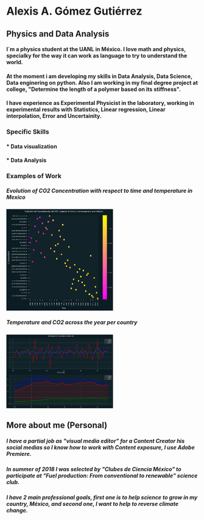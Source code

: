 # Alexis A. Gómez Gutiérrez

## Physics and Data Analysis

#### I´m a physics student at the UANL in México. I love math and physics, specialky for the way it can work as language to try to understand the world.

#### At the moment i am developing my skills in Data Analysis, Data Science, Data enginering on python. Also I am working in my final degree project at college, "Determine the length of a polymer based on its stiffness".

#### I have experience as Experimental Physicist in the laboratory, working in experimental results with Statistics, Linear regression, Linear interpolation, Error and Uncertainity. 


### Specific Skills

#### * Data visualization
#### * Data Analysis

### Examples of Work

##### Evolution of CO2 Concentration with respect to time and temperature in Mexico 
<img src='https://github.com/AlexisAGG14/AlexisAGG14/blob/master/Im%C3%A1genPrueba.png' width='280' />

##### Temperature and CO2 across the year per country
<img src="https://github.com/AlexisAGG14/Personal-Projects/blob/main/Temperature-Changes/IncreaseofTandCO2perCountry.png" width=280 />

## More about me (Personal)

##### I have a partial job as "visual media editor" for  a Content Creator his social medias so I know how to work with Content exposure, I use Adobe Premiere.

##### In summer of 2018 I was selected by "Clubes de Ciencia México" to participate at "Fuel production: From conventional to renewable" science club. 

##### I have 2 main professional goals, first one is to help science to grow in my country, México, and second one, I want to help to reverse climate change.
